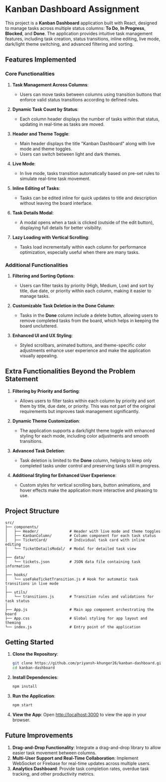 
# Kanban Dashboard Assignment

This project is a **Kanban Dashboard** application built with React, designed to manage tasks across multiple status columns: **To Do**, **In Progress**, **Blocked**, and **Done**. The application provides intuitive task management features, including task creation, status transitions, inline editing, live mode, dark/light theme switching, and advanced filtering and sorting.

## Features Implemented

### Core Functionalities

1. **Task Management Across Columns**:
   - Users can move tasks between columns using transition buttons that enforce valid status transitions according to defined rules.
   
2. **Dynamic Task Count by Status**:
   - Each column header displays the number of tasks within that status, updating in real-time as tasks are moved.

3. **Header and Theme Toggle**:
   - Main header displays the title "Kanban Dashboard" along with live mode and theme toggles.
   - Users can switch between light and dark themes.
   
4. **Live Mode**:
   - In live mode, tasks transition automatically based on pre-set rules to simulate real-time task movement.

5. **Inline Editing of Tasks**:
   - Tasks can be edited inline for quick updates to title and description without leaving the board interface.

6. **Task Details Modal**:
   - A modal opens when a task is clicked (outside of the edit button), displaying full details for better visibility.

7. **Lazy Loading with Vertical Scrolling**:
   - Tasks load incrementally within each column for performance optimization, especially useful when there are many tasks.

### Additional Functionalities

1. **Filtering and Sorting Options**:
   - Users can filter tasks by priority (High, Medium, Low) and sort by title, due date, or priority within each column, making it easier to manage tasks.

2. **Customizable Task Deletion in the Done Column**:
   - Tasks in the **Done** column include a delete button, allowing users to remove completed tasks from the board, which helps in keeping the board uncluttered.

3. **Enhanced UI and UX Styling**:
   - Styled scrollbars, animated buttons, and theme-specific color adjustments enhance user experience and make the application visually appealing.
   
## Extra Functionalities Beyond the Problem Statement

1. **Filtering by Priority and Sorting**:
   - Allows users to filter tasks within each column by priority and sort them by title, due date, or priority. This was not part of the original requirements but improves task management significantly.

2. **Dynamic Theme Customization**:
   - The application supports a dark/light theme toggle with enhanced styling for each mode, including color adjustments and smooth transitions.

3. **Advanced Task Deletion**:
   - Task deletion is limited to the **Done** column, helping to keep only completed tasks under control and preserving tasks still in progress.

4. **Additional Styling for Enhanced User Experience**:
   - Custom styles for vertical scrolling bars, button animations, and hover effects make the application more interactive and pleasing to use.

## Project Structure

```
src/
├── components/
│   ├── Header/              # Header with live mode and theme toggles
│   ├── KanbanColumn/        # Column component for each task status
│   ├── TicketCard/          # Individual task card with inline editing
│   └── TicketDetailsModal/  # Modal for detailed task view
│
├── data/
│   └── tickets.json         # JSON data file containing task information
│
├── hooks/
│   └── useFakeTicketTransition.js # Hook for automatic task transitions in live mode
│
├── utils/
│   └── transitions.js       # Transition rules and validations for task status
│
├── App.js                   # Main app component orchestrating the board
├── App.css                  # Global styling for app layout and theming
└── index.js                 # Entry point of the application
```

## Getting Started

1. **Clone the Repository**:
   ```bash
   git clone https://github.com/priyansh-khunger26/kanban-dashboard.git
   cd kanban-dashboard
   ```

2. **Install Dependencies**:
   ```bash
   npm install
   ```

3. **Run the Application**:
   ```bash
   npm start
   ```

4. **View the App**:
   Open [http://localhost:3000](http://localhost:3000) to view the app in your browser.

## Future Improvements

1. **Drag-and-Drop Functionality**: Integrate a drag-and-drop library to allow easier task movement between columns.
2. **Multi-User Support and Real-Time Collaboration**: Implement WebSocket or Firebase for real-time updates across multiple users.
3. **Analytics Dashboard**: Provide task completion rates, overdue task tracking, and other productivity metrics.
